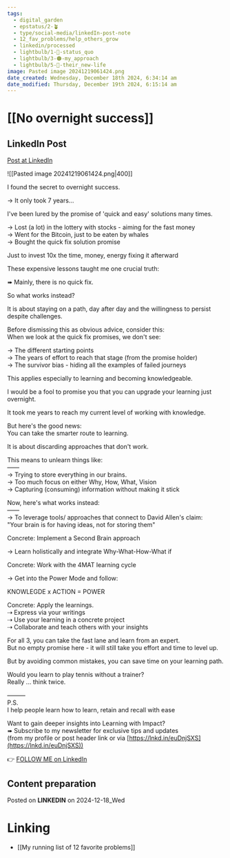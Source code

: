 ```yaml
---
tags:
  - digital_garden
  - epstatus/2-🪴
  - type/social-media/linkedIn-post-note
  - 12_fav_problems/help_others_grow
  - linkedin/processed
  - lightbulb/1-🔴-status_quo
  - lightbulb/3-🟠-my_approach
  - lightbulb/5-🔵-their_new-life
image: Pasted image 20241219061424.png
date_created: Wednesday, December 18th 2024, 6:34:14 am
date_modified: Thursday, December 19th 2024, 6:15:14 am
---
```

# [[No overnight success]]
## LinkedIn Post
[Post at LinkedIn](https://www.linkedin.com/posts/sebastiankamilli_i-found-the-secret-to-overnight-success-activity-7275042132820692993-5Ien?utm_source=share&utm_medium=member_desktop)

![[Pasted image 20241219061424.png|400]]

I found the secret to overnight success.  
  
→ It only took 7 years...  
  
I've been lured by the promise of 'quick and easy' solutions many times.  
  
→ Lost (a lot) in the lottery with stocks - aiming for the fast money  
→ Went for the Bitcoin, just to be eaten by whales  
→ Bought the quick fix solution promise  
  
Just to invest 10x the time, money, energy fixing it afterward  
  
These expensive lessons taught me one crucial truth:  
  
➠ Mainly, there is no quick fix.  
  
So what works instead?  
  
It is about staying on a path, day after day and the willingness to persist despite challenges.  
  
Before dismissing this as obvious advice, consider this:  
When we look at the quick fix promises, we don't see:  
  
→ The different starting points  
→ The years of effort to reach that stage (from the promise holder)  
→ The survivor bias - hiding all the examples of failed journeys  
  
This applies especially to learning and becoming knowledgeable.  
  
I would be a fool to promise you that you can upgrade your learning just overnight.  
  
It took me years to reach my current level of working with knowledge.  
  
But here's the good news:  
You can take the smarter route to learning.  
  
It is about discarding approaches that don't work.  
  
This means to unlearn things like:  
——  
→ Trying to store everything in our brains.  
→ Too much focus on either Why, How, What, Vision  
→ Capturing (consuming) information without making it stick  
  
Now, here's what works instead:  
——  
→ To leverage tools/ approaches that connect to David Allen's claim:  
"Your brain is for having ideas, not for storing them"  
  
Concrete: Implement a Second Brain approach  

→ Learn holistically and integrate Why-What-How-What if  
  
Concrete: Work with the 4MAT learning cycle  

→ Get into the Power Mode and follow:  
  
KNOWLEGDE x ACTION = POWER  
  
Concrete: Apply the learnings.  
⇢ Express via your writings  
⇢ Use your learning in a concrete project  
⇢ Collaborate and teach others with your insights  

For all 3, you can take the fast lane and learn from an expert.  
But no empty promise here - it will still take you effort and time to level up.  
  
But by avoiding common mistakes, you can save time on your learning path.  
  
Would you learn to play tennis without a trainer?  
Really ... think twice.  

———  
P.S.  
I help people learn how to learn, retain and recall with ease  
  
Want to gain deeper insights into Learning with Impact?  
➠ Subscribe to my newsletter for exclusive tips and updates  
(from my profile or post header link or via [https://lnkd.in/euDnjSXS](https://lnkd.in/euDnjSXS))

👉 [FOLLOW ME on LinkedIn](https://www.linkedin.com/comm/mynetwork/discovery-see-all?usecase=PEOPLE_FOLLOWS&followMember=sebastiankamilli)

## Content preparation

Posted on **LINKEDIN** on 2024-12-18_Wed
# Linking
+ [[My running list of 12 favorite problems]]